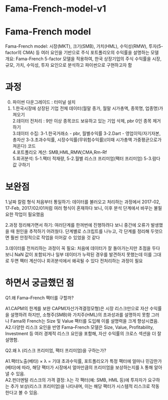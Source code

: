 # Fama-French-model-v1


# Fama-French model
Fama-French model: 시장(MKT), 크기(SMB), 가치(HML), 수익성(RMW), 투자(5-factor의 CMA) 등 여러 요인을 기반으로 주식 포트폴리오의 수익률을 설명하는 모델<br />
개요: Fama-French 5-factor 모델을 적용하여, 한국 상장기업의 주식 수익률을 시장, 규모, 가치, 수익성, 투자 요인으로 분석하고 파이썬으로 구현하고자 함

# 과정<br />
0. 파이썬 다운그레이드 : 터미널 설치<br />
1. 1.한국시장에 상장된 기업 전체 데이터(월말 종가, 월말 시가총액, 종목명, 업종명)가져오기<br />
2.데이터 전처리 : 9만 이상 종목코드 보유하고 있는 기업 삭제, pbr 0인 종목 제거하기<br />
3.데이터 수집: 3-1.한국거래소 - pbr, 월별수익률 3-2.Dart - 영업이익/자기자본, 총자산 3-3.초과수익률, 시장수익률(무위험수익률)(이때 시가총액 가중평균으로가져온다) 코드<br />
4.포트폴리오 계산: SMB,HML,RMW,CMA,Rm-Rf<br />
5.회귀분석: 5-1.팩터 적재량, 5-2.월별 리스크 프리미엄(팩터 프리미엄) 5-3.람다값 구하기<br />

# 보완점
1.날짜 칼럼 형식 처음부터 통일하기: 데이터를 불러오고 처리하는 과정에서 2017-02, 17-Feb, 2017/02/01처럼 여러 형식이 혼재하다 보니, 이후 분석 단계에서 바꾸는 불필요한 작업이 필요했음<br />

2.과정 정리해가면서 하기: 여러단계를 한꺼번에 진행하려다 보니 중간에 오류가 발생했을 때 원인을 추적하기 어려웠다. 단계별로 스크립트를 나누고, 각 단계를 정리해 두엇으면 훨씬 안정적으로 작업을 이어갈 수 있었을 것 같다<br /> 

3.데이터를 전처리하는 과정이 꼭 필요: 처음에 데이터가 잘 돌아가는지만 초점을 두다 보니 NaN 값이 포함되거나 일부 데이터가 누락된 경우를 발견하지 못했는데 이를 그대로 두면 팩터 계산이나 회귀분석에서 왜곡될 수 있다 전처리하는 과정이 필요<br />

# 하면서 궁금했던 점<br />
Q1.왜 Fama–French 팩터를 구할까?

A1.CAPM의 한계를 보완 CAPM(자산가격결정모형)은 시장 리스크만으로 자산 수익률을 설명하려 하지만, 소형주(SMB)와 가치주(HML)의 초과성과를 설명하지 못함 그러나 Fama와 French는 Size 및 Value 팩터를 도입해 이를 설명력을 크게 향상시켰음. <br />
A2.다양한 리스크 요인을 반영 Fama–French 모델은 Size, Value, Profitability, Investment 등 여러 경제적 리스크 요인을 포함해, 자산 수익률의 크로스 섹션을 더 잘 설명함.<br />

Q2.왜 λ (리스크 프리미엄, 팩터 프리미엄)을 구하는가?

A1.팩터노출(베타) × λ = 기대 초과수익률, 포트폴리오가 특정 팩터에 얼마나 민감한가(베타)에 따라, 해당 팩터가 시장에서 얼마만큼의 프리미엄을 보상하는지를 λ 통해 알아낼 수 있음. <br />
A2.펀더멘털 리스크의 가격 결정: λ는 각 팩터(예: SMB, HML 등)에 투자자가 요구하는 추가 보상(리스크 프리미엄)을 나타내며, 이는 해당 팩터가 시스템적 리스크로 작동한다고 볼 수 있음.<br />
